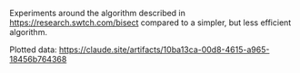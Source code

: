 Experiments around the algorithm described in https://research.swtch.com/bisect compared to a simpler, but less efficient algorithm.

Plotted data:
https://claude.site/artifacts/10ba13ca-00d8-4615-a965-18456b764368
